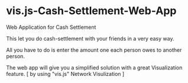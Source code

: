 # vis.js-Cash-Settlement-Web-App
Web Application for Cash Settlement

This let you do cash-settlement with your friends in a very easy way.

All you have to do is enter the amount one each person owes to another person.

The web app will give you a simplified solution with a great Visualization feature.
[ by using "vis.js" Network Visulization ]
